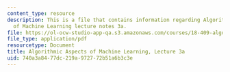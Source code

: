 ```yaml
---
content_type: resource
description: This is a file that contains information regarding Algorithmic Aspects
  of Machine Learning lecture notes 3a.
file: https://ol-ocw-studio-app-qa.s3.amazonaws.com/courses/18-409-algorithmic-aspects-of-machine-learning-spring-2015/740a3a8477dc219a972772b51a6b3c3e_MIT18_409S15_lec3a.pdf
file_type: application/pdf
resourcetype: Document
title: Algorithmic Aspects of Machine Learning, Lecture 3a
uid: 740a3a84-77dc-219a-9727-72b51a6b3c3e
---
```

